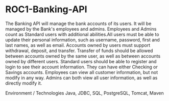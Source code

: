# ROC1-Banking-API
The Banking API will manage the bank accounts of its users. It will be managed by the Bank's employees and admins. Employees and Admins count as Standard users with additional abilities.All users must be able to update their personal information, such as username, password, first and last names, as well as email. Accounts owned by users must support withdrawal, deposit, and transfer. Transfer of funds should be allowed between accounts owned by the same user, as well as between accounts owned by different users. Standard users should be able to register and login to see their account information. They can have either Checking or Savings accounts. Employees can view all customer information, but not modify in any way. Admins can both view all user information, as well as directly modify it.

Environment / Technologies 
Java, JDBC, SQL, PostgreSQL, Tomcat, Maven

